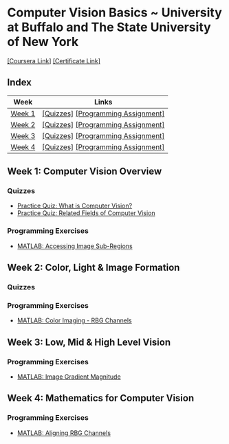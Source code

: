 # Computer Vision Basics ~ University at Buffalo and The State University of New York
[[Coursera Link]](https://www.coursera.org/learn/computer-vision-basics) [[Certificate Link]]()

## Index
| Week | Links |
|------|-------|
| [Week 1](#week-1-computer-vision-overview) | [[Quizzes]](#quizzes)   [[Programming Assignment]](#programming-exercises) |
| [Week 2](#week-2-color-light--image-formation) | [[Quizzes]](#quizzes-1) [[Programming Assignment]](#programming-exercises-1) |
| [Week 3](#week-3-low-mid--high-level-vision) | [[Quizzes]](#quizzes-2) [[Programming Assignment]](#programming-exercises-2) |
| [Week 4](#week-4-mathematics-for-computer-vision) | [[Quizzes]](#quizzes-3) [[Programming Assignment]](#programming-exercises-3) |


## Week 1: Computer Vision Overview
### Quizzes
- [Practice Quiz: What is Computer Vision?](week-1/what-is-computer-vision.md)
- [Practice Quiz: Related Fields of Computer Vision](week-1/related-fields-of-computer-vision.md)

### Programming Exercises
- [MATLAB: Accessing Image Sub-Regions]()

## Week 2: Color, Light & Image Formation
### Quizzes

### Programming Exercises
- [MATLAB: Color Imaging - RBG Channels]()

## Week 3: Low, Mid & High Level Vision
### Programming Exercises
- [MATLAB: Image Gradient Magnitude]()

## Week 4: Mathematics for Computer Vision
### Programming Exercises
- [MATLAB: Aligning RBG Channels]()
